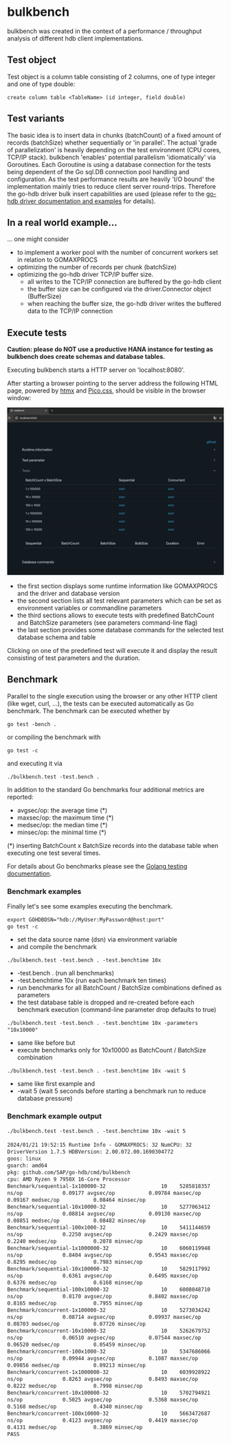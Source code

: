 # bulkbench

bulkbench was created in the context of a performance / throughput analysis of different hdb client implementations.

## Test object

Test object is a column table consisting of 2 columns, one of type integer and one of type double:

```
create column table <TableName> (id integer, field double)
```

## Test variants

The basic idea is to insert data in chunks (batchCount) of a fixed amount of records (batchSize) whether sequentially or 'in parallel'.
The actual 'grade of parallelization' is heavily depending on the test environment (CPU cores, TCP/IP stack). bulkbench 'enables' potential parallelism 'idiomatically' via Goroutines. Each Goroutine is using a database connection for the tests being dependent of the Go sql.DB connection pool handling and configuration.
As the test performance results are heavily 'I/O bound' the implementation mainly tries to reduce client server round-trips. Therefore the go-hdb driver bulk insert capabilities are used (please refer to the [go-hdb driver documentation and examples](https://github.com/SAP/go-hdb)
for details).

## In a real world example...

... one might consider

* to implement a worker pool with the number of concurrent workers set in relation to GOMAXPROCS
* optimizing the number of records per chunk (batchSize)
* optimizing the go-hdb driver TCP/IP buffer size.
	* all writes to the TCP/IP connection are buffered by the go-hdb client
	* the buffer size can be configured via the driver.Connector object (BufferSize)
	* when reaching the buffer size, the go-hdb driver writes the buffered data to the TCP/IP connection

## Execute tests

**Caution: please do NOT use a productive HANA instance for testing as bulkbench does create schemas and database tables.**

Executing bulkbench starts a HTTP server on 'localhost:8080'.

After starting a browser pointing to the server address the following HTML page, powered by [htmx](https://htmx.org/) and [Pico.css](https://picocss.com/),
should be visible in the browser window:

![cannot display bulkbench.png](./bulkbench.png)

* the first section displays some runtime information like GOMAXPROCS and the driver and database version
* the second section lists all test relevant parameters which can be set as environment variables or commandline parameters
* the third sections allows to execute tests with predefined BatchCount and BatchSize parameters (see parameters command-line flag)
* the last section provides some database commands for the selected test database schema and table

Clicking on one of the predefined test will execute it and display the result consisting of test parameters and the duration.

## Benchmark

Parallel to the single execution using the browser or any other HTTP client (like wget, curl, ...), the tests can be executed automatically as Go benchmark. The benchmark can be executed whether by 
```
go test -bench .
```
or compiling the benchmark with 
```
go test -c 
```
and executing it via
```
./bulkbench.test -test.bench .
```

In addition to the standard Go benchmarks four additional metrics are reported:
* avgsec/op: the average time (*) 
* maxsec/op: the maximum time (*)
* medsec/op: the median  time (*)
* minsec/op: the minimal time (*)

(*) inserting BatchCount x BatchSize records into the database table when executing one test several times.

For details about Go benchmarks please see the [Golang testing documentation](https://golang.org/pkg/testing).

### Benchmark examples

Finally let's see some examples executing the benchmark.

```
export GOHDBDSN="hdb://MyUser:MyPassword@host:port"
go test -c 
```

* set the data source name (dsn) via environment variable
* and compile the benchmark


```
./bulkbench.test -test.bench . -test.benchtime 10x
```

* -test.bench . (run all benchmarks)
* -test.benchtime 10x (run each benchmark ten times)
* run benchmarks for all BatchCount / BatchSize combinations defined as parameters 
* the test database table is dropped and re-created before each benchmark execution (command-line parameter drop defaults to true)

```
./bulkbench.test -test.bench . -test.benchtime 10x -parameters "10x10000"
```
* same like before but
* execute benchmarks only for 10x10000 as BatchCount / BatchSize combination

```
./bulkbench.test -test.bench . -test.benchtime 10x -wait 5 
```

* same like first example and
* -wait 5 (wait 5 seconds before starting a benchmark run to reduce database pressure)

### Benchmark example output

```
./bulkbench.test -test.bench . -test.benchtime 10x -wait 5

2024/01/21 19:52:15 Runtime Info - GOMAXPROCS: 32 NumCPU: 32 DriverVersion 1.7.5 HDBVersion: 2.00.072.00.1690304772
goos: linux
goarch: amd64
pkg: github.com/SAP/go-hdb/cmd/bulkbench
cpu: AMD Ryzen 9 7950X 16-Core Processor            
Benchmark/sequential-1x100000-32         	      10	5285818357 ns/op	         0.09177 avgsec/op	         0.09784 maxsec/op	         0.09167 medsec/op	         0.08464 minsec/op
Benchmark/sequential-10x10000-32         	      10	5277063412 ns/op	         0.08814 avgsec/op	         0.09130 maxsec/op	         0.08851 medsec/op	         0.08482 minsec/op
Benchmark/sequential-100x1000-32         	      10	5411144659 ns/op	         0.2250 avgsec/op	         0.2429 maxsec/op	         0.2240 medsec/op	         0.2078 minsec/op
Benchmark/sequential-1x1000000-32        	      10	6060119948 ns/op	         0.8404 avgsec/op	         0.9543 maxsec/op	         0.8295 medsec/op	         0.7983 minsec/op
Benchmark/sequential-10x100000-32        	      10	5829117992 ns/op	         0.6361 avgsec/op	         0.6495 maxsec/op	         0.6376 medsec/op	         0.6168 minsec/op
Benchmark/sequential-100x10000-32        	      10	6008048710 ns/op	         0.8170 avgsec/op	         0.8402 maxsec/op	         0.8165 medsec/op	         0.7955 minsec/op
Benchmark/concurrent-1x100000-32         	      10	5273034242 ns/op	         0.08714 avgsec/op	         0.09937 maxsec/op	         0.08703 medsec/op	         0.07726 minsec/op
Benchmark/concurrent-10x10000-32         	      10	5262679752 ns/op	         0.06510 avgsec/op	         0.07544 maxsec/op	         0.06520 medsec/op	         0.05459 minsec/op
Benchmark/concurrent-100x1000-32         	      10	5347686066 ns/op	         0.09944 avgsec/op	         0.1087 maxsec/op	         0.09856 medsec/op	         0.09213 minsec/op
Benchmark/concurrent-1x1000000-32        	      10	6039928922 ns/op	         0.8263 avgsec/op	         0.8493 maxsec/op	         0.8222 medsec/op	         0.7998 minsec/op
Benchmark/concurrent-10x100000-32        	      10	5702794921 ns/op	         0.5025 avgsec/op	         0.5368 maxsec/op	         0.5168 medsec/op	         0.4340 minsec/op
Benchmark/concurrent-100x10000-32        	      10	5663472687 ns/op	         0.4123 avgsec/op	         0.4419 maxsec/op	         0.4131 medsec/op	         0.3869 minsec/op
PASS
```
